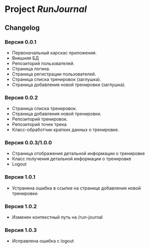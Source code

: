 # Project *RunJournal*
## Changelog

### Версия 0.0.1

- Первоначальный карскас приложения.
- Внешняя БД
- Репозиторий пользователей. 
- Страница логина. 
- Страница регистрации пользователей. 
- Страница списка тренировок (заглушка). 
- Страница добавления новой тренировки (заглушка). 

### Версия 0.0.2
  
- Страница списка тренировок.
- Страница добавления новой тренировки.
- Репозиторий тренировок. 
- Репозиторий точек трека
- Класс-обработчик кратких данных о тренировке. 


### Версия 0.0.3/1.0.0

- Страница отображения детальной информации о тренировке
- Класс получения детальной информации о тренировке
- Logout

### Версия 1.0.1

- Устранена ошибка в ссылке на странице добавления новой тренировки

### Версия 1.0.2

- Изменен контекстный путь на /run-journal

### Версия 1.0.3

- Исправлена ошибка с logout